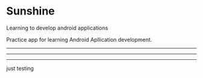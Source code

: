 # Sunshine
Learning to develop android applications

Practice app for learning Android Apllication development.

-------


------

------

just testing
